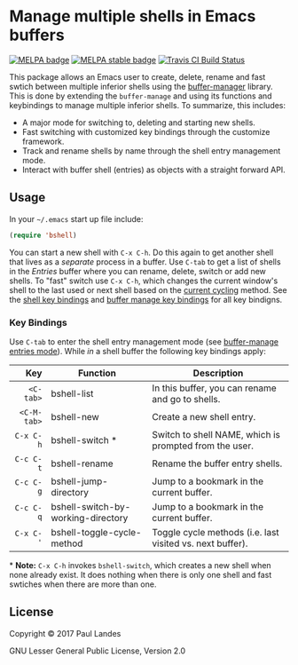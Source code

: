 # Manage multiple shells in Emacs buffers

[![MELPA badge][melpa-badge]][melpa-link] [![MELPA stable badge][melpa-stable-badge]][melpa-stable-link] [![Travis CI Build Status][travis-badge]][travis-link]

  [melpa-link]: https://melpa.org/#/bshell
  [melpa-stable-link]: https://stable.melpa.org/#/bshell
  [melpa-badge]: https://melpa.org/packages/bshell-badge.svg
  [melpa-stable-badge]: https://stable.melpa.org/packages/bshell-badge.svg
  [travis-link]: https://travis-ci.org/plandes/bshell
  [travis-badge]: https://travis-ci.org/plandes/bshell.svg?branch=master

This package allows an Emacs user to create, delete, rename and fast swtich
between multiple inferior shells using
the [buffer-manager](https://github.com/plandes/buffer-manage) library.  This
is done by extending the `buffer-manage` and using its functions and
keybindings to manage multiple inferior shells.  To summarize, this includes:
* A major mode for switching to, deleting and starting new shells.
* Fast switching with customized key bindings through the customize framework.
* Track and rename shells by name through the shell entry management mode.
* Interact with buffer shell (entries) as objects with a straight forward
  API.


## Usage

In your `~/.emacs` start up file include:
```lisp
(require 'bshell)
```

You can start a new shell with `C-x C-h`.  Do this again to get another shell
that lives as a *separate* process in a buffer.  Use `C-tab` to get a list of
shells in the *Entries* buffer where you can rename, delete, switch or add new
shells.  To "fast" switch use `C-x C-h`, which changes the current window's
shell to the last used or next shell based on
the [current cycling](https://github.com/plandes/buffer-manage#fast-switching)
method.  See the [shell key bindings](#key-bindings)
and
[buffer manage key bindings](https://github.com/plandes/buffer-manage#key-bindings) for
all key bindigns.


### Key Bindings

Use `C-tab` to enter the shell entry management mode (see
[buffer-manage entries mode](https://github.com/plandes/buffer-manage#key-bindings)).
While *in* a shell buffer the following key bindings apply:

|Key                   |Function                           |Description
|---------------------:|-----------------------------------|-----------------------------------------------------------
|`<C-tab>`             |bshell-list                        |In this buffer, you can rename and go to shells.
|`<C-M-tab>`           |bshell-new                         |Create a new shell entry.
|`C-x C-h`             |bshell-switch *                    |Switch to shell NAME, which is prompted from the user.
|`C-c C-t`             |bshell-rename                      |Rename the buffer entry shells.
|`C-c C-g`             |bshell-jump-directory              |Jump to a bookmark in the current buffer.
|`C-c C-q`             |bshell-switch-by-working-directory |Jump to a bookmark in the current buffer.
|`C-x C-'`             |bshell-toggle-cycle-method         |Toggle cycle methods (i.e. last visited vs. next buffer).

\* **Note:** `C-x C-h` invokes `bshell-switch`, which creates a new shell when
none already exist.  It does nothing when there is only one shell and fast
swtiches when there are more than one.


## License

Copyright © 2017 Paul Landes

GNU Lesser General Public License, Version 2.0
